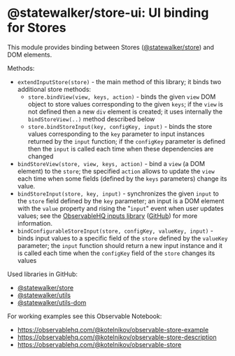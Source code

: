 # @statewalker/store-ui: UI binding for Stores

This module provides binding between Stores ([@statewalker/store](https://github.com/statewalker/statewalker-store)) and
DOM elements.

Methods: 
* `extendInputStore(store)` - the main method of this library; it binds two additional store methods:
  - `store.bindView(view, keys, action)` - binds the given `view` DOM object to store values corresponding to the given `keys`; if the `view` is not defined then a new `div` element is created; it uses internally the `bindStoreView(..)` method described below
  - `store.bindStoreInput(key, configKey, input)` - binds the store values corresponding to the `key` parameter to input instances returned by the `input` function; if the `configKey` parameter is defined then the `input` is called each time when these dependencies are changed
* `bindStoreView(store, view, keys, action)` - bind a `view` (a DOM element) to the `store`; the specified `action` allows to update the `view` each time when some fields (defined by the `keys` parameters) change its value.
* `bindStoreInput(store, key, input)` - synchronizes the given `input` to the `store` field defined by the `key` parameter; an input is a DOM element with the `value` property and rising the "`input`" event when user updates values; see the [ObservableHQ inputs library](https://observablehq.com/@observablehq/inputs) ([GitHub](https://github.com/observablehq/inputs)) for more information.
* `bindConfigurableStoreInput(store, configKey, valueKey, input)` - binds input values  to a specific field of the `store` defined by the `valueKey` parameter; the `input` function should return a new input instance and it is called each time when the `configKey` field of the `store` changes its values

Used libraries in GitHub:
* [@statewalker/store](https://github.com/statewalker/statewalker-store)
* [@statewalker/utils](https://github.com/statewalker/statewalker-utils) 
* [@statewalker/utils-dom](https://github.com/statewalker/statewalker-utils-dom) 

For working examples see this Observable Notebook: 
- https://observablehq.com/@kotelnikov/observable-store-example
- https://observablehq.com/@kotelnikov/observable-store-description
- https://observablehq.com/@kotelnikov/observable-store

